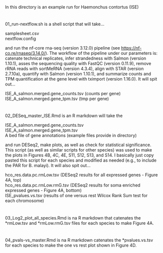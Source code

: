 In this directory is an example run for Haemonchus contortus (ISE)

#

01_run-nextflow.sh is a shell script that will take...

samplesheet.csv  
nextflow.config  

and run the nf-core rna-seq (version 3.12.0) pipeline (see https://nf-co.re/rnaseq/3.14.0/). The workflow of the pipeline under 
our parameters is: catenate technical replicates, infer strandedness with Salmon (version 1.10.1), asses the sequencing quality 
with FastQC (version 0.11.9), remove rRNA reads with sortMeRNA (version 4.3.4), align with STAR (version 2.7.10a), quantify with Salmon 
(version 1.10.1), and summarize counts and TPM quantification at the gene level with tximport (version 1.16.0). It will spit out...

ISE_A_salmon.merged.gene_counts.tsv (counts per gene)  
ISE_A_salmon.merged.gene_tpm.tsv (tmp per gene)  

#

02_DESeq_master_ISE.Rmd is an R markdown will take the 

ISE_A_salmon.merged.gene_counts.tsv  
ISE_A_salmon.merged.gene_tpm.tsv  
A bed file of gene annotations (example files provide in directory)

and run DESeq2, make plots, as well as check for statistical significance. This script (as well as similar scripts for other species) was 
used to make the plots in Figures 4B, 4C, 4E, S11, S12, S13, and S14. I basically just copy pasted this script for each species and modified 
as needed (e.g., to include the PAR for B. malayi). It will also spit out...

hco_res.data.pc.rmLow.tsv (DESeq2 results for all expressed genes - Figure 4A, top)  
hco_res.data.pc.rmLow.rmG.tsv (DESeq2 results for soma enriched expressed genes - Figure 4A, bottom)  
ISE_pvalues.vs.tsv (results of one versus rest Wilcox Rank Sum test for each chromosome)  

#

03_Log2_plot_all_species.Rmd is na R markdown that catenates the *rmLow.tsv and *rmLow.rmG.tsv files for each species to make Figure 4A. 

#

04_pvals-vs_master.Rmd is na R markdown catenates the *pvalues.vs.tsv for each species to make the one vs rest plot shown in Figure 4D.
